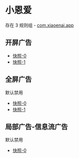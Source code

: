 # 小恩爱

存在 3 规则组 - [com.xiaoenai.app](/src/apps/com.xiaoenai.app.ts)

## 开屏广告

- [快照-0](https://i.gkd.li/import/13727905)
- [快照-1](https://i.gkd.li/import/13867880)

## 全屏广告

默认禁用

- [快照-0](https://i.gkd.li/import/13728018)
- [快照-1](https://i.gkd.li/import/13867878)

## 局部广告-信息流广告

默认禁用

- [快照-0](https://i.gkd.li/import/13728026)
